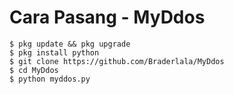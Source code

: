 # Cara Pasang - MyDdos
```
$ pkg update && pkg upgrade
$ pkg install python
$ git clone https://github.com/Braderlala/MyDdos
$ cd MyDdos
$ python myddos.py
```
